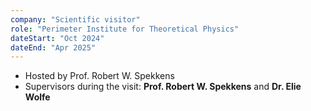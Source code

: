 ```yaml
---
company: "Scientific visitor"
role: "Perimeter Institute for Theoretical Physics"
dateStart: "Oct 2024"
dateEnd: "Apr 2025"
---
```


- Hosted by Prof. Robert W. Spekkens
- Supervisors during the visit: **Prof. Robert W. Spekkens** and **Dr. Elie Wolfe**